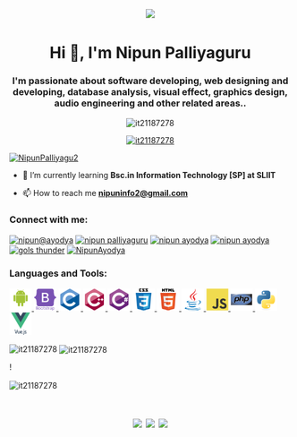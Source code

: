 <h1 align="center">
<img src="https://user-images.githubusercontent.com/99266866/163390097-ddc45a68-63cc-4ed1-ab44-39833ead1b15.gif" autoplay="enable" width="640px" align="center">
</h1>

<h1 align="center">Hi 👋, I'm Nipun Palliyaguru</h1>

<h3 align="center">I'm passionate about software developing, web designing and developing, database analysis, visual effect, graphics design, audio engineering and other related areas..</h3>







<marque>
<p align="center"> <img src="https://komarev.com/ghpvc/?username=it21187278&label=Profile%20views&color=0e75b6&style=flat" alt="it21187278" /> </p>
</marque>
<p align="center"> <a href="https://github.com/ryo-ma/github-profile-trophy"><img src="https://github-profile-trophy.vercel.app/?username=it21187278" alt="it21187278" /></a> </p>

<p align="left"> <a href="NipunPalliyagu2" target="blank"><img src="https://img.shields.io/twitter/follow/NipunPalliyagu2?logo=twitter&style=for-the-badge" alt="NipunPalliyagu2" /></a> </p>

- 🌱 I’m currently learning **Bsc.in Information Technology [SP] at SLIIT**

- 📫 How to reach me **nipuninfo2@gmail.com**

<h3 align="left">Connect with me:</h3>
<p align="left">
<a href="https://twitter.com/nipun@ayodya" target="blank"><img align="center" src="https://raw.githubusercontent.com/rahuldkjain/github-profile-readme-generator/master/src/images/icons/Social/twitter.svg" alt="nipun@ayodya" height="30" width="40" /></a>
<a href="https://linkedin.com/in/nipun palliyaguru" target="blank"><img align="center" src="https://raw.githubusercontent.com/rahuldkjain/github-profile-readme-generator/master/src/images/icons/Social/linked-in-alt.svg" alt="nipun palliyaguru" height="30" width="40" /></a>
<a href="https://fb.com/nipun ayodya" target="blank"><img align="center" src="https://raw.githubusercontent.com/rahuldkjain/github-profile-readme-generator/master/src/images/icons/Social/facebook.svg" alt="nipun ayodya" height="30" width="40" /></a>
<a href="https://instagram.com/nipun ayodya" target="blank"><img align="center" src="https://raw.githubusercontent.com/rahuldkjain/github-profile-readme-generator/master/src/images/icons/Social/instagram.svg" alt="nipun ayodya" height="30" width="40" /></a>
<a href="https://www.hackerrank.com/gols thunder" target="blank"><img align="center" src="https://raw.githubusercontent.com/rahuldkjain/github-profile-readme-generator/master/src/images/icons/Social/hackerrank.svg" alt="gols thunder" height="30" width="40" /></a>
<a href="https://discord.gg/NipunAyodya" target="blank"><img align="center" src="https://raw.githubusercontent.com/rahuldkjain/github-profile-readme-generator/master/src/images/icons/Social/discord.svg" alt="NipunAyodya" height="30" width="40" /></a>
</p>

<h3 align="left">Languages and Tools:</h3>
<p align="left"> <a href="https://developer.android.com" target="_blank" rel="noreferrer"> <img src="https://raw.githubusercontent.com/devicons/devicon/master/icons/android/android-original-wordmark.svg" alt="android" width="40" height="40"/> </a> <a href="https://getbootstrap.com" target="_blank" rel="noreferrer"> <img src="https://raw.githubusercontent.com/devicons/devicon/master/icons/bootstrap/bootstrap-plain-wordmark.svg" alt="bootstrap" width="40" height="40"/> </a> <a href="https://www.cprogramming.com/" target="_blank" rel="noreferrer"> <img src="https://raw.githubusercontent.com/devicons/devicon/master/icons/c/c-original.svg" alt="c" width="40" height="40"/> </a> <a href="https://www.w3schools.com/cpp/" target="_blank" rel="noreferrer"> <img src="https://raw.githubusercontent.com/devicons/devicon/master/icons/cplusplus/cplusplus-original.svg" alt="cplusplus" width="40" height="40"/> </a> <a href="https://www.w3schools.com/cs/" target="_blank" rel="noreferrer"> <img src="https://raw.githubusercontent.com/devicons/devicon/master/icons/csharp/csharp-original.svg" alt="csharp" width="40" height="40"/> </a> <a href="https://www.w3schools.com/css/" target="_blank" rel="noreferrer"> <img src="https://raw.githubusercontent.com/devicons/devicon/master/icons/css3/css3-original-wordmark.svg" alt="css3" width="40" height="40"/> </a> <a href="https://www.w3.org/html/" target="_blank" rel="noreferrer"> <img src="https://raw.githubusercontent.com/devicons/devicon/master/icons/html5/html5-original-wordmark.svg" alt="html5" width="40" height="40"/> </a> <a href="https://www.java.com" target="_blank" rel="noreferrer"> <img src="https://raw.githubusercontent.com/devicons/devicon/master/icons/java/java-original.svg" alt="java" width="40" height="40"/> </a> <a href="https://developer.mozilla.org/en-US/docs/Web/JavaScript" target="_blank" rel="noreferrer"> <img src="https://raw.githubusercontent.com/devicons/devicon/master/icons/javascript/javascript-original.svg" alt="javascript" width="40" height="40"/> </a> <a href="https://www.php.net" target="_blank" rel="noreferrer"> <img src="https://raw.githubusercontent.com/devicons/devicon/master/icons/php/php-original.svg" alt="php" width="40" height="40"/> </a> <a href="https://www.python.org" target="_blank" rel="noreferrer"> <img src="https://raw.githubusercontent.com/devicons/devicon/master/icons/python/python-original.svg" alt="python" width="40" height="40"/> </a> <a href="https://vuejs.org/" target="_blank" rel="noreferrer"> <img src="https://raw.githubusercontent.com/devicons/devicon/master/icons/vuejs/vuejs-original-wordmark.svg" alt="vuejs" width="40" height="40"/> </a> </p>

<p><img align="left" src="https://github-readme-stats.vercel.app/api/top-langs?username=it21187278&show_icons=true&locale=en&layout=compact" alt="it21187278" /></p>

<p>&nbsp;<img align="center" src="https://github-readme-stats.vercel.app/api?username=it21187278&show_icons=true&locale=en" alt="it21187278" /></p>!


<p><img align="center" src="https://github-readme-streak-stats.herokuapp.com/?user=it21187278&" alt="it21187278" /></p>

<h1 align="center">
<img src="https://user-images.githubusercontent.com/99266866/163392943-fc293bf5-e8a6-4a37-989b-bdc727ff94da.gif" width="50px" align="center">
  <img src="https://user-images.githubusercontent.com/99266866/163392943-fc293bf5-e8a6-4a37-989b-bdc727ff94da.gif" width="50px" align="center">
  <img src="https://user-images.githubusercontent.com/99266866/163392943-fc293bf5-e8a6-4a37-989b-bdc727ff94da.gif" width="50px" align="center">
  
</h1>


